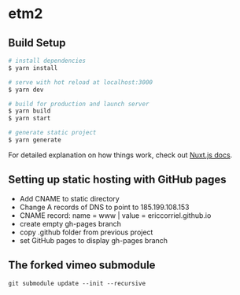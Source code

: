 # etm2

## Build Setup

```bash
# install dependencies
$ yarn install

# serve with hot reload at localhost:3000
$ yarn dev

# build for production and launch server
$ yarn build
$ yarn start

# generate static project
$ yarn generate
```

For detailed explanation on how things work, check out [Nuxt.js docs](https://nuxtjs.org).

## Setting up static hosting with GitHub pages
- Add CNAME to static directory
- Change A records of DNS to point to 185.199.108.153
- CNAME record: name = www | value = ericcorriel.github.io
- create empty gh-pages branch
- copy .github folder from previous project
- set GitHub pages to display gh-pages branch

## The forked vimeo submodule
```
git submodule update --init --recursive
```

